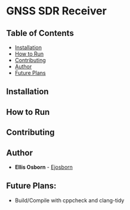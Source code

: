 # GNSS SDR Receiver

## Table of Contents

- [Installation](#installation)
- [How to Run](#how-to-run)
- [Contributing](#contributing)
- [Author](#author)
- [Future Plans](#future-plans)

## Installation

## How to Run

## Contributing

## Author

- **Ellis Osborn** - [Ejosborn](https://github.com/ejosborn)

## Future Plans:

- Build/Compile with cppcheck and clang-tidy
